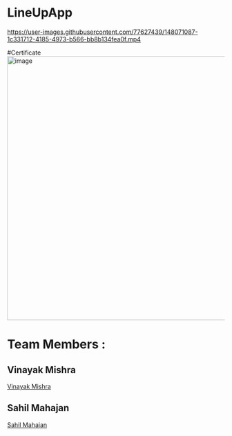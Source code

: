 # LineUpApp

https://user-images.githubusercontent.com/77627439/148071087-1c331712-4185-4973-b566-bb8b134fea0f.mp4

#Certificate
<img width="611" alt="image" src="https://user-images.githubusercontent.com/85163724/165095792-84ff941d-e44a-40cc-9afd-56399e3043e1.png">

# Team Members :

## Vinayak Mishra
[Vinayak Mishra](https://github.com/VinayakMishraCoder)

## Sahil Mahajan
[Sahil Mahajan](https://github.com/Sahil-77)
